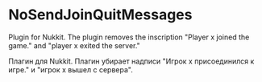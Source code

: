 # NoSendJoinQuitMessages

Plugin for Nukkit. The plugin removes the inscription "Player x joined the game." and "player x exited the server."

Плагин для Nukkit. Плагин убирает надписи "Игрок x присоединился к игре." и "игрок x вышел с сервера".
